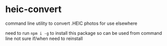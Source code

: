 # heic-convert
command line utility to convert .HEIC photos for use elsewhere


need to run `npm i -g` to install this package so can be used from command line
not sure if/when need to reinstall